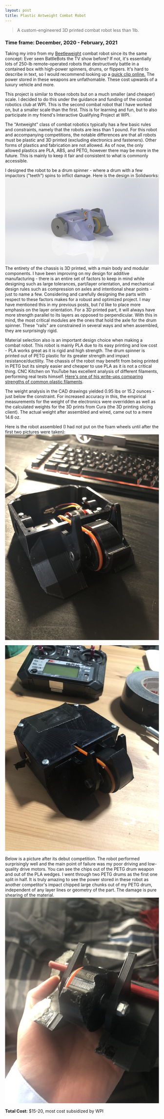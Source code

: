 ```yaml
---
layout: post
title: Plastic Antweight Combat Robot
---
```


> A custom-engineered 3D printed combat robot less than 1lb.

### Time frame: December, 2020 - February, 2021

Taking my intro from my [Beetleweight](/Beetleweight-Combat-Robot/) combat robot since its the same concept:
Ever seen BattleBots the TV show before? If not, it's essentially lots of 250-lb remote-operated robots that destructively battle in a contained box with high-power spinners, drums, or flippers. It's hard to describe in text, so I would recommend looking up a [quick clip online.](https://youtu.be/diOJz6U6MEA?t=26) The power stored in these weapons are unfathomable. These cost upwards of a luxury vehicle and more.

This project is similar to those robots but on a much smaller (and cheaper) scale. I decided to do this under the guidance and funding of the combat robotics club at WPI. This is the second combat robot that I have worked on, but a smaller scale than the first. This is for learning and fun, but to also participate in my friend's Interactive Qualifying Project at WPI. 

The "Antweight" class of combat robotics typically has a few basic rules and constraints, namely that the robots are less than 1 pound. For this robot and accompanying competitions, the notable differences are that all robots must be plastic and 3D printed (excluding electronics and fasteners). Other forms of plastics and fabrication are not allowed. As of now, the only allowed plastics are PLA, ABS, and PETG, however there may be more in the future. This is mainly to keep it fair and consistent to what is commonly accessible. 

I designed the robot to be a drum spinner - where a drum with a few impactors ("teeth") spins to inflict damage. Here is the design in Solidworks: 
![Solidworks Render](/images/antweight/antweight-render.jpg "Solidworks Render")
The entirety of the chassis is 3D printed, with a main body and modular components. I have been improving on my design for additive manufacturing - there is an entire set of factors to keep in mind while designing such as large tolerances, part/layer orientation, and mechanical design rules such as compression on axles and intentional shear points - just to name a few. Considering and carefully designing the parts with respect to these factors makes for a robust and optimized project. I may have mentioned this in my previous posts, but I'd like to place more emphasis on the layer orientation. For a 3D printed part, it will always have more strength parallel to its layers as opposed to perpendicular. With this in mind, the most critical modules are the ones that hold the axle for the drum spinner. These "rails" are constrained in several ways and when assembled, they are surprisingly rigid. 

Material selection also is an important design choice when making a combat robot. This robot is mainly PLA due to its easy printing and low cost - PLA works great as it is rigid and high strength. The drum spinner is printed out of PETG plastic for its greater strength and impact resistance/ductility. The chassis of the robot may benefit from being printed in PETG but its simply easier and cheaper to use PLA as it is not a critical thing. CNC Kitchen on YouTube has excellent analysis of different filaments, performing real tests himself. [Here's one of his write-ups comparing strengths of common plastic filaments](https://www.cnckitchen.com/blog/comparing-pla-petg-amp-asa-feat-prusament).

The weight analysis in the CAD drawings yielded 0.95 lbs or 15.2 ounces - just below the constraint. For increased accuracy in this, the empirical measurements for the weight of the electronics were overridden as well as the calculated weights for the 3D prints from Cura (the 3D printing slicing client). The actual weight after assembled and wired, came out to a mere 14.6 oz. 

Here is the robot assembled (I had not put on the foam wheels until after the first two pictures were taken):
![Robot Assembled 1](/images/antweight/ant-assembled-1.jpeg "Robot Assembled, no top plate")

![Robot Assembled 2](/images/antweight/ant-assembled-2.jpeg "Robot Assembled with top plate")

Below is a picture after its debut competition. The robot performed surprisingly well and the main point of failure was my poor driving and low-quality drive motors. You can see the chips out of the PETG drum weapon and out of the PLA wedges. I went through two PETG drums as the first one split in half. It is truly amazing to see the power stored in these robot as another competitor's impact chipped large chunks out of my PETG drum, independent of any layer lines or geometry of the part. The damage is pure shearing of the material.
![Post-Comp Picture](/images/antweight/ant-post-comp.jpg "Thats a lot of damage!")



**Total Cost:** $15-20, most cost subsidized by WPI

